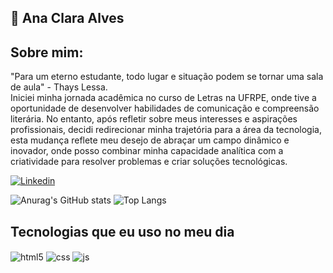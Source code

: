 ## 💌 Ana Clara Alves

## Sobre mim:
"Para um eterno estudante, todo lugar e situação podem se tornar uma sala de aula" - Thays Lessa. <br>
Iniciei minha jornada acadêmica no curso de Letras na UFRPE, onde tive a oportunidade de desenvolver habilidades de comunicação e compreensão literária. No entanto, após refletir sobre meus interesses e aspirações profissionais, decidi redirecionar minha trajetória para a área da tecnologia, esta mudança reflete meu desejo de abraçar um campo dinâmico e inovador, onde posso combinar minha capacidade analítica com a criatividade para resolver problemas e criar soluções tecnológicas.

[![Linkedin](https://img.shields.io/badge/Linkedin-E4405F?style=for-the-badge&logo=linkedin&logoColor=white)](https://www.linkedin.com/in/ana-clara-6367862bb/?trk=opento_sprofile_topcard)

![Anurag's GitHub stats](https://github-readme-stats.vercel.app/api?username=aanaclv&show_icons=true&theme=tokyonight)
![Top Langs](https://github-readme-stats.vercel.app/api/top-langs/?username=aanaclv&layout=compact)

## Tecnologias que eu uso no meu dia

<div style="display: inline_block">
  <img align="center" alt="html5" src="https://img.shields.io/badge/HTML5-fc6998?style=for-the-badge&logo=html5&logoColor=white" />
  <img align="center" alt="css" src="https://img.shields.io/badge/CSS3-fa8fb1?style=for-the-badge&logo=css3&logoColor=white" />
  <img align="center" alt="js" src="https://img.shields.io/badge/JavaScript-ffc1d5?style=for-the-badge&logo=javascript&logoColor=white" />
  
</div><br/>

<!--
**aanaclv/aanaclv** is a ✨ _special_ ✨ repository because its `README.md` (this file) appears on your GitHub profile.

Here are some ideas to get you started:

- 🔭 I’m currently working on ...
- 🌱 I’m currently learning ...
- 👯 I’m looking to collaborate on ...
- 🤔 I’m looking for help with ...
- 💬 Ask me about ...
- 📫 How to reach me: ...
- 😄 Pronouns: ...
- ⚡ Fun fact: ...
-->
